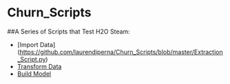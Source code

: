 # Churn_Scripts

##A Series of Scripts that Test H2O Steam:
- [Import Data] (https://github.com/laurendiperna/Churn_Scripts/blob/master/Extraction_Script.py)
- [Transform Data](https://github.com/laurendiperna/Churn_Scripts/blob/master/Transformation_Script.py)
- [Build Model](https://github.com/laurendiperna/Churn_Scripts/blob/master/Modeling_Script.py)